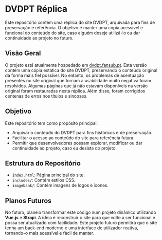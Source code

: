 # DVDPT Réplica

Este repositório contém uma réplica do site DVDPT, arquivada para fins de preservação e referência. O objetivo é manter uma cópia acessível e funcional do conteúdo do site, caso alguém deseje utilizá-lo ou dar continuidade ao projeto no futuro.

## Visão Geral

O projeto está atualmente hospedado em [dvdpt.fansub.pt](https://dvdpt.fansub.pt). 
Esta versão contém uma cópia estática do site DVDPT, preservando o conteúdo original da forma mais fiel possível. 
No entanto, os problemas de acentuação presentes no site original que tornam a usabilidade muito negativa foram resolvidos.
Algumas páginas que já não estavam disponíveis na versão original foram restauradas nesta réplica.
Além disso, foram corrigidos centenas de erros nos títulos e sinopses.

## Objetivo

Este repositório tem como propósito principal:

- Arquivar o conteúdo do DVDPT para fins históricos e de preservação.
- Facilitar o acesso ao conteúdo do site para referência futura.
- Permitir que desenvolvedores possam explorar, modificar ou dar continuidade ao projeto, caso eu desista do projeto.

## Estrutura do Repositório

- `index.html`: Página principal do site.
- `includes/`: Contém estilos CSS.
- `imagebank/`: Contém imagens de logos e ícones.

## Planos Futuros

No futuro, planeio transformar este código num projeto dinâmico utilizando **Vue.js** e **Strapi**. A ideia é reconstruir o site para que volte a ser funcional e possa ser atualizado com facilidade. Este projeto futuro permitirá que o site tenha um back-end moderno e uma interface de utilizador reativa, tornando-o mais acessível e fácil de manter.
